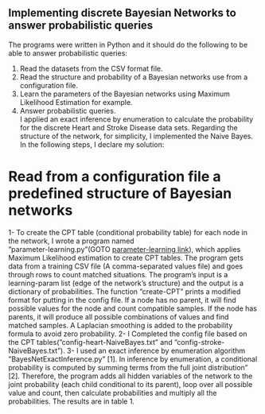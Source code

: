 ## Implementing discrete Bayesian Networks to answer probabilistic queries 

The programs were written in Python and it should do the following
to be able to answer probabilistic queries:<br/>
1. Read the datasets from the CSV format file. <br/>
2. Read the structure and probability of a Bayesian networks use from a configuration file.<br/>
3. Learn the parameters of the Bayesian networks using Maximum Likelihood Estimation for example. <br/>
4. Answer probabilistic queries.<br/>
I applied an exact inference by enumeration to calculate the probability
for the discrete Heart and Stroke Disease data sets. Regarding
the structure of the network, for simplicity, I implemented the
Naive Bayes. In the following steps, I declare my solution:<br/>
# Read from a configuration file a predefined structure of Bayesian networks
1- To create the CPT table (conditional probability table)
for each node in the network, I wrote a program named  
”parameter-learning.py”(GOTO [parameter-learning link](https://github.com/Afsaneh-Karami/Artificial-intelligence/blob/main/discrete%20Bayesian%20Networks%20for%20probabilistic%20%20queries/paremeter_learning.py)), which applies Maximum Likelihood
estimation to create CPT tables. The program gets data from
a training CSV file (A comma-separated values file) and goes
through rows to count matched situations. The program’s input
is a learning-param list (edge of the network’s structure) and
the output is a dictionary of probabilities. The function ”create-CPT” prints a modified format for putting in the config file. If
a node has no parent, it will find possible values for the node
and count compatible samples. If the node has parents, it will
produce all possible combinations of values and find matched
samples. A Laplacian smoothing is added to the probability
formula to avoid zero probability. 
2- I Completed the config file based on the CPT tables(”config-heart-NaiveBayes.txt” and ”config-stroke-NaiveBayes.txt”).
3- I used an exact inference by enumeration algorithm
”BayesNetExactInference.py” [1]. In inference by enumeration, a conditional probability is computed by summing terms
from the full joint distribution” [2]. Therefore, the program
adds all hidden variables of the network to the joint probability
(each child conditional to its parent), loop over all possible
value and count, then calculate probabilities and multiply all
the probabilities. The results are in table 1.
